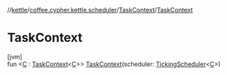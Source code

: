//[kettle](../../../index.md)/[coffee.cypher.kettle.scheduler](../index.md)/[TaskContext](index.md)/[TaskContext](-task-context.md)

# TaskContext

[jvm]\
fun <[C](index.md) : [TaskContext](index.md)<[C](index.md)>> [TaskContext](-task-context.md)(scheduler: [TickingScheduler](../-ticking-scheduler/index.md)<[C](index.md)>)
